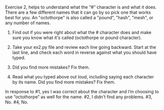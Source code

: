 Exercise 2, helps to understand what the “#” character is and what it does. There are a few different names that it can go by so pick one that works best for you. An "octothorpe" is also called a "pound", "hash", "mesh", or any number of names.

1.	Find out if you were right about what the # character does and make sure you know what it's called (octothorpe or pound character).

2.	Take your ex2.py file and review each line going backward. Start at the last line, and check each word in reverse against what you should have typed.

3.	Did you find more mistakes? Fix them.

4.	Read what you typed above out loud, including saying each character by its name. Did you find more mistakes? Fix them.

In response to #1, yes I was correct about the character and I’m choosing to use “octothorpe” as well for the name. #2, I didn’t find any problems. #3, No. #4, No. 
